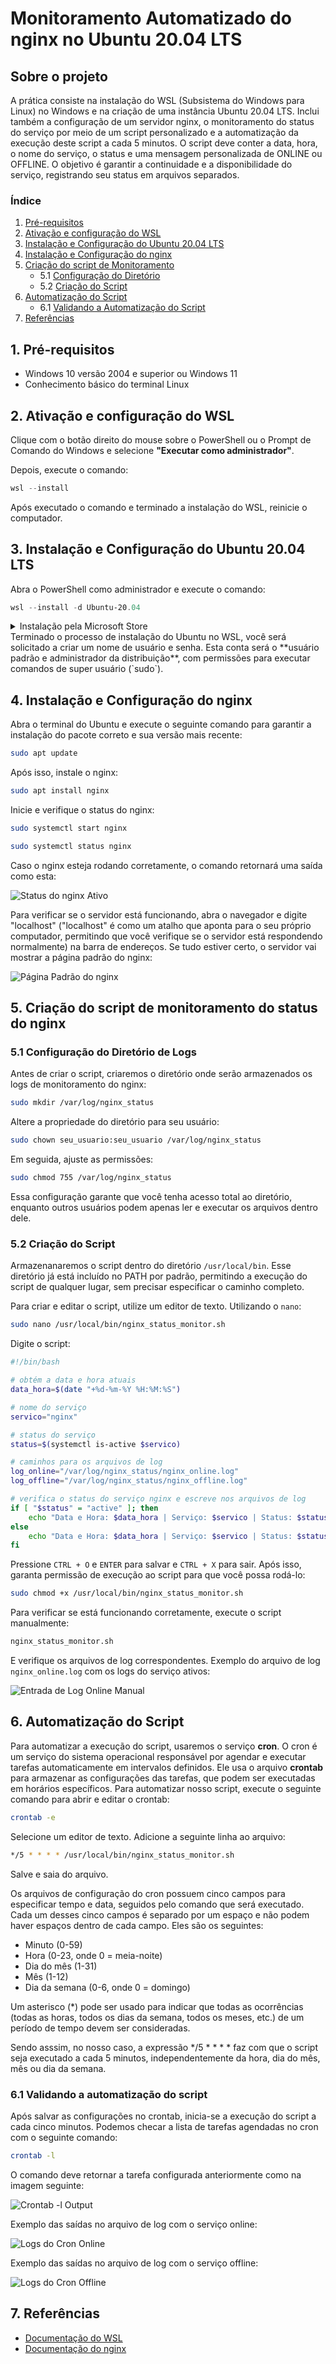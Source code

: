 # Monitoramento Automatizado do nginx no Ubuntu 20.04 LTS

## Sobre o projeto

A prática consiste na instalação do WSL (Subsistema do Windows para Linux) no Windows e na criação de uma instância Ubuntu 20.04 LTS. Inclui também a configuração de um servidor nginx, o monitoramento do status do serviço por meio de um script personalizado e a automatização da execução deste script a cada 5 minutos. O script deve conter a data, hora, o nome do serviço, o status e uma mensagem personalizada de ONLINE ou OFFLINE. O objetivo é garantir a continuidade e a disponibilidade do serviço, registrando seu status em arquivos separados.

### Índice

1. [Pré-requisitos](#1-pré-requisitos)
2. [Ativação e configuração do WSL](#2-ativação-e-configuração-do-wsl)
3. [Instalação e Configuração do Ubuntu 20.04 LTS](#3-instalação-e-configuração-do-ubuntu-2004-lts)
4. [Instalação e Configuração do nginx](#4-instalação-e-configuração-do-nginx)
5. [Criação do script de Monitoramento](#5-criação-do-script-de-monitoramento-do-status-do-nginx)
   - 5.1 [Configuração do Diretório](#51-configuração-do-diretório)
   - 5.2 [Criação do Script](#52-criação-do-script)
6. [Automatização do Script](#6-automatização-do-script)
   - 6.1 [Validando a Automatização do Script](#61-validando-a-automatização-do-script)
7. [Referências](#7-referências)

## 1. Pré-requisitos

- Windows 10 versão 2004 e superior ou Windows 11
- Conhecimento básico do terminal Linux

## 2. Ativação e configuração do WSL

Clique com o botão direito do mouse sobre o PowerShell ou o Prompt de Comando do Windows e selecione **"Executar como administrador"**.

Depois, execute o comando:

```powershell
wsl --install
```

Após executado o comando e terminado a instalação do WSL, reinicie o computador.

## 3. Instalação e Configuração do Ubuntu 20.04 LTS

Abra o PowerShell como administrador e execute o comando:

```powershell
wsl --install -d Ubuntu-20.04
```

<details>
<summary>Instalação pela Microsoft Store</summary>
Alternativamente, você pode abrir a Microsoft Store, buscar por "Ubuntu 20.04 LTS", clicar em adquirir e instalar a distribuição.
</details>
Terminado o processo de instalação do Ubuntu no WSL, você será solicitado a criar um nome de usuário e senha. Esta conta será o **usuário padrão e administrador da distribuição**, com permissões para executar comandos de super usuário (`sudo`).

## 4. Instalação e Configuração do nginx

Abra o terminal do Ubuntu e execute o seguinte comando para garantir a instalação do pacote correto e sua versão mais recente:

```bash
sudo apt update
```

Após isso, instale o nginx:

```bash
sudo apt install nginx
```

Inicie e verifique o status do nginx:

```bash
sudo systemctl start nginx
```

```bash
sudo systemctl status nginx
```

Caso o nginx esteja rodando corretamente, o comando retornará uma saída como esta:

![Status do nginx Ativo](imgs/nginx_status_ativo.jpeg)

Para verificar se o servidor está funcionando, abra o navegador e digite "localhost" ("localhost" é como um atalho que aponta para o seu próprio computador, permitindo que você verifique se o servidor está respondendo normalmente) na barra de endereços. Se tudo estiver certo, o servidor vai mostrar a página padrão do nginx:

![Página Padrão do nginx](imgs/nginx_via_localhost.jpeg)

## 5. Criação do script de monitoramento do status do nginx

### 5.1 Configuração do Diretório de Logs

Antes de criar o script, criaremos o diretório onde serão armazenados os logs de monitoramento do nginx:

```bash
sudo mkdir /var/log/nginx_status
```

Altere a propriedade do diretório para seu usuário:

```bash
sudo chown seu_usuario:seu_usuario /var/log/nginx_status
```

Em seguida, ajuste as permissões:

```bash
sudo chmod 755 /var/log/nginx_status
```

Essa configuração garante que você tenha acesso total ao diretório, enquanto outros usuários podem apenas ler e executar os arquivos dentro dele.

### 5.2 Criação do Script

Armazenanaremos o script dentro do diretório `/usr/local/bin`. Esse diretório já está incluído no PATH por padrão, permitindo a execução do script de qualquer lugar, sem precisar especificar o caminho completo.

Para criar e editar o script, utilize um editor de texto. Utilizando o `nano`:

```bash
sudo nano /usr/local/bin/nginx_status_monitor.sh
```

Digite o script:

```bash
#!/bin/bash

# obtém a data e hora atuais
data_hora=$(date "+%d-%m-%Y %H:%M:%S")

# nome do serviço
servico="nginx"

# status do serviço
status=$(systemctl is-active $servico)

# caminhos para os arquivos de log
log_online="/var/log/nginx_status/nginx_online.log"
log_offline="/var/log/nginx_status/nginx_offline.log"

# verifica o status do serviço nginx e escreve nos arquivos de log
if [ "$status" = "active" ]; then
    echo "Data e Hora: $data_hora | Serviço: $servico | Status: $status | O serviço $servico está ONLINE." >> "$log_online"
else
    echo "Data e Hora: $data_hora | Serviço: $servico | Status: $status | O serviço $servico está OFFLINE" >> "$log_offline"
fi
```

Pressione `CTRL + O` e `ENTER` para salvar e `CTRL + X` para sair. Após isso, garanta permissão de execução ao script para que você possa rodá-lo:

```bash
sudo chmod +x /usr/local/bin/nginx_status_monitor.sh
```

Para verificar se está funcionando corretamente, execute o script manualmente:

```bash
nginx_status_monitor.sh
```

E verifique os arquivos de log correspondentes. Exemplo do arquivo de log `nginx_online.log` com os logs do serviço ativos:

![Entrada de Log Online Manual](imgs/manual_online_log_entry.jpeg)

## 6. Automatização do Script

Para automatizar a execução do script, usaremos o serviço **cron**. O cron é um serviço do sistema operacional responsável por agendar e executar tarefas automaticamente em intervalos definidos. Ele usa o arquivo **crontab** para armazenar as configurações das tarefas, que podem ser executadas em horários específicos. Para automatizar nosso script, execute o seguinte comando para abrir e editar o crontab:

```bash
crontab -e
```

Selecione um editor de texto. Adicione a seguinte linha ao arquivo:

```bash
*/5 * * * * /usr/local/bin/nginx_status_monitor.sh
```

Salve e saia do arquivo.

Os arquivos de configuração do cron possuem cinco campos para especificar tempo e data, seguidos pelo comando que será executado. Cada um desses cinco campos é separado por um espaço e não podem haver espaços dentro de cada campo. Eles são os seguintes:

- Minuto (0-59)
- Hora (0-23, onde 0 = meia-noite)
- Dia do mês (1-31)
- Mês (1-12)
- Dia da semana (0-6, onde 0 = domingo)

Um asterisco (\*) pode ser usado para indicar que todas as ocorrências (todas as horas, todos os dias da semana, todos os meses, etc.) de um período de tempo devem ser consideradas.

Sendo asssim, no nosso caso, a expressão \*/5 \* \* \* \* faz com que o script seja executado a cada 5 minutos, independentemente da hora, dia do mês, mês ou dia da semana.

### 6.1 Validando a automatização do script

Após salvar as configurações no crontab, inicia-se a execução do script a cada cinco minutos. Podemos checar a lista de tarefas agendadas no cron com o seguinte comando:

```bash
crontab -l
```

O comando deve retornar a tarefa configurada anteriormente como na imagem seguinte:

![Crontab -l Output](imgs/crontab-l.jpeg)

Exemplo das saídas no arquivo de log com o serviço online:

![Logs do Cron Online](imgs/online_log_cron_entries.jpeg)

Exemplo das saídas no arquivo de log com o serviço offline:

![Logs do Cron Offline](imgs/offline_log_cron_entries.jpeg)

## 7. Referências

- [Documentação do WSL](https://docs.microsoft.com/en-us/windows/wsl/)
- [Documentação do nginx](https://nginx.org/en/docs/)
